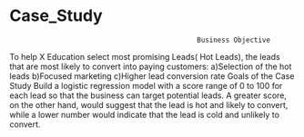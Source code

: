 # Case_Study
                                                  Business Objective 
To help X Education select most promising Leads( Hot Leads), the leads that are most likely to convert into paying customers:
a)Selection of the hot leads
b)Focused marketing
c)Higher lead conversion rate
                                                 Goals of the Case Study
Build a logistic regression model with a score range of 0 to 100 for each lead so that the business can target potential leads. A greater score, on the other hand, would suggest that the lead is hot and likely to convert, while a lower number would indicate that the lead is cold and unlikely to convert.
